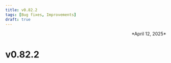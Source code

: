 ```yaml
---
title: v0.82.2
tags: [Bug fixes, Improvements]
draft: true
---
```

<div align="right">*April 12, 2025*</div>


# v0.82.2